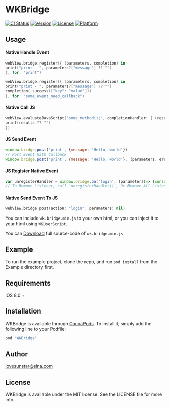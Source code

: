 # WKBridge

[![CI Status](http://img.shields.io/travis/lovesunstar@sina.com/WKBridge.svg?style=flat)](https://travis-ci.org/lovesunstar@sina.com/WKBridge)
[![Version](https://img.shields.io/cocoapods/v/WKBridge.svg?style=flat)](http://cocoapods.org/pods/WKBridge)
[![License](https://img.shields.io/cocoapods/l/WKBridge.svg?style=flat)](http://cocoapods.org/pods/WKBridge)
[![Platform](https://img.shields.io/cocoapods/p/WKBridge.svg?style=flat)](http://cocoapods.org/pods/WKBridge)

## Usage
#### Native Handle Event

```swift
webView.bridge.register({ (parameters, completion) in
print("print - ", parameters?["message"] ?? "")
}, for: "print")

webView.bridge.register({ (parameters, completion) in
print("print - ", parameters?["message"] ?? "")
completion(.success(["key": "value"]))
}, for: "some_event_need_callback")

```

#### Native Call JS
```swift
webView.evaluateJavaScript("some_method();", completionHandler: { (results, error) in
print(results ?? "")
})
```

#### JS Send Event
```javascript
window.bridge.post('print', {message: 'Hello, world'})
// Post Event With Callback
window.bridge.post('print', {message: 'Hello, world'}, (parameters, error) => { <# Handler Parameters Or Error #>})
```

#### JS Register Native Event
```javascript
var unregisterHandler = window.bridge.on('login', (parameters)=> {console.log('User Did Login')})
// To Remove Listener, call `unregisterHandler()`, Or Remove All Listener window.bridge.off('login')
```

#### Native Send Event To JS
```swift
webView.bridge.post(action: "login", parameters: nil)
```

You can include `wk.bridge.min.js` to your own html, or you can inject it to your html using `WKUserScript`.

You can [Download](https://gist.github.com/lovesunstar/efec08f8d2655ad432ab9dcb7d172536) full source-code of `wk.bridge.min.js` 

## Example

To run the example project, clone the repo, and run `pod install` from the Example directory first.

## Requirements

iOS 8.0 +

## Installation

WKBridge is available through [CocoaPods](http://cocoapods.org). To install
it, simply add the following line to your Podfile:

```ruby
pod "WKBridge"
```

## Author

lovesunstar@sina.com

## License

WKBridge is available under the MIT license. See the LICENSE file for more info.
